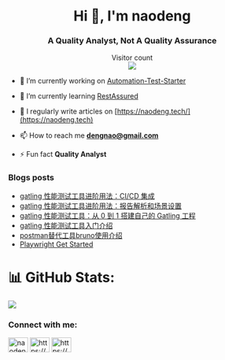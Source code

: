 
<h1 align="center">Hi 👋, I'm naodeng</h1>
<h3 align="center">A Quality Analyst, Not A Quality Assurance</h3>


<p align="center"> 
  Visitor count<br>
  <img src="https://profile-counter.glitch.me/naodeng/count.svg" />
</p>

- 🔭 I’m currently working on [Automation-Test-Starter](https://github.com/orgs/Automation-Test-Starter/repositories)

- 🌱 I’m currently learning [RestAssured](https://rest-assured.io/)

- 📝 I regularly write articles on [https://naodeng.tech/](https://naodeng.tech)

- 📫 How to reach me **dengnao@gmail.com**

- ⚡ Fun fact **Quality Analyst**

### Blogs posts
<!-- BLOG-POST-LIST:START -->
- [gatling 性能测试工具进阶用法：CI/CD 集成](https://naodeng.tech/post/gatling-tool-intro-ci-cd-integration/)
- [gatling 性能测试工具进阶用法：报告解析和场景设置](https://naodeng.tech/post/gatling-tool-intro-advanced-usage/)
- [gatling 性能测试工具：从 0 到 1 搭建自己的 Gatling 工程](https://naodeng.tech/post/gatling-tool-intro2/)
- [gatling 性能测试工具入门介绍](https://naodeng.tech/post/gatling-tool-intro1/)
- [postman替代工具bruno使用介绍](https://naodeng.tech/post/introduction_of_bruno/)
- [Playwright Get Started](https://naodeng.tech/post/playwright-get-started/)
<!-- BLOG-POST-LIST:END -->

# 📊 GitHub Stats:
![](https://github-readme-stats.vercel.app/api?username=naodeng&theme=radical&hide_border=false&include_all_commits=false&count_private=false)<br/>

<h3 align="left">Connect with me:</h3>
<p align="left">
<a href="https://twitter.com/naodeng0_0" target="blank"><img align="center" src="https://raw.githubusercontent.com/rahuldkjain/github-profile-readme-generator/master/src/images/icons/Social/twitter.svg" alt="naodeng0_0" height="30" width="40" /></a>
<a href="https://naodeng.tech/index.xml" target="blank"><img align="center" src="https://raw.githubusercontent.com/rahuldkjain/github-profile-readme-generator/master/src/images/icons/Social/rss.svg" alt="https://naodeng.tech/index.xml" height="30" width="40" /></a>
<a href="https://naodeng.medium.com" target="blank"><img align="center" src="https://raw.githubusercontent.com/rahuldkjain/github-profile-readme-generator/master/src/images/icons/Social/medium.svg" alt="https://naodeng.medium.com" height="30" width="40" /></a>
</p>
